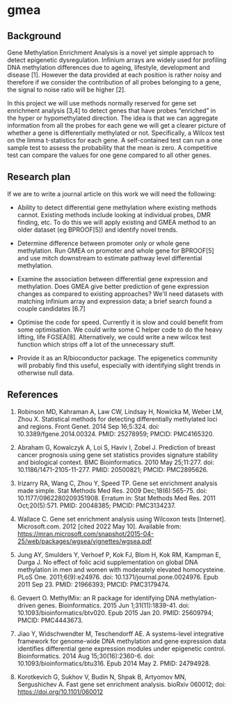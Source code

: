 # gmea

## Background

Gene Methylation Enrichment Analysis is a novel yet simple approach to detect epigenetic dysregulation.
Infinium arrays are widely used for profiling DNA methylation differences due to ageing, lifestyle, development and disease [1].
However the data provided at each position is rather noisy and therefore if we consider the contribution of all probes belonging to a gene, the signal to noise ratio will be higher [2].

In this project we will use methods normally reserved for gene set enrichment analysis [3,4] to detect genes that have probes “enriched” in the hyper or hypomethylated direction.
The idea is that we can aggregate information from all the probes for each gene we will get a clearer picture of whether a gene is differentially methylated or not.
Specifically, a Wilcox test on the limma t-statistics for each gene.
A self-contained test can run a one sample test to assess the probability that the mean is zero.
A competitive test can compare the values for one gene compared to all other genes.

## Research plan

If we are to write a journal article on this work we will need the following:

* Ability to detect differential gene methylation where existing methods cannot.
Existing methods include looking at individual probes, DMR finding, etc. 
To do this we will apply existing and GMEA method to an older dataset (eg BPROOF[5]) and identify novel trends.

* Determine difference between promoter only or whole gene methylation.
Run GMEA on promoter and whole gene for BPROOF[5] and use mitch downstream to estimate pathway level differential methylation.

* Examine the association between differential gene expression and methylation.
Does GMEA give better prediction of gene expression changes as compared to existing approaches?
We'll need datasets with matching infinium array and expression data; a brief search found a couple candidates [6.7]

* Optimise the code for speed.
Currently it is slow and could benefit from some optimisation.
We could write some C helper code to do the heavy lifting, life FGSEA[8].
Alternatively, we could write a new wilcox test function which strips off a lot of the unnecessary stuff.

* Provide it as an R/bioconductor package.
The epigenetics community will probably find this useful, especially with identifying slight trends in otherwise null data.

## References

1. Robinson MD, Kahraman A, Law CW, Lindsay H, Nowicka M, Weber LM, Zhou X. Statistical methods for detecting differentially methylated loci and regions. Front Genet. 2014 Sep 16;5:324. doi: 10.3389/fgene.2014.00324. PMID: 25278959; PMCID: PMC4165320.

2. Abraham G, Kowalczyk A, Loi S, Haviv I, Zobel J. Prediction of breast cancer prognosis using gene set statistics provides signature stability and biological context. BMC Bioinformatics. 2010 May 25;11:277. doi: 10.1186/1471-2105-11-277. PMID: 20500821; PMCID: PMC2895626.

3. Irizarry RA, Wang C, Zhou Y, Speed TP. Gene set enrichment analysis made simple. Stat Methods Med Res. 2009 Dec;18(6):565-75. doi: 10.1177/0962280209351908. Erratum in: Stat Methods Med Res. 2011 Oct;20(5):571. PMID: 20048385; PMCID: PMC3134237.

4. Wallace C. Gene set enrichment analysis using Wilcoxon tests [Internet]. Microsoft.com. 2012 [cited 2022 May 10]. Available from: https://mran.microsoft.com/snapshot/2015-04-25/web/packages/wgsea/vignettes/wgsea.pdf

5. Jung AY, Smulders Y, Verhoef P, Kok FJ, Blom H, Kok RM, Kampman E, Durga J. No effect of folic acid supplementation on global DNA methylation in men and women with moderately elevated homocysteine. PLoS One. 2011;6(9):e24976. doi: 10.1371/journal.pone.0024976. Epub 2011 Sep 23. PMID: 21966393; PMCID: PMC3179474.

6. Gevaert O. MethylMix: an R package for identifying DNA methylation-driven genes. Bioinformatics. 2015 Jun 1;31(11):1839-41. doi: 10.1093/bioinformatics/btv020. Epub 2015 Jan 20. PMID: 25609794; PMCID: PMC4443673.

7. Jiao Y, Widschwendter M, Teschendorff AE. A systems-level integrative framework for genome-wide DNA methylation and gene expression data identifies differential gene expression modules under epigenetic control. Bioinformatics. 2014 Aug 15;30(16):2360-6. doi: 10.1093/bioinformatics/btu316. Epub 2014 May 2. PMID: 24794928.

8. Korotkevich G, Sukhov V, Budin N, Shpak B, Artyomov MN, Sergushichev A. Fast gene set enrichment analysis. bioRxiv 060012; doi: https://doi.org/10.1101/060012
